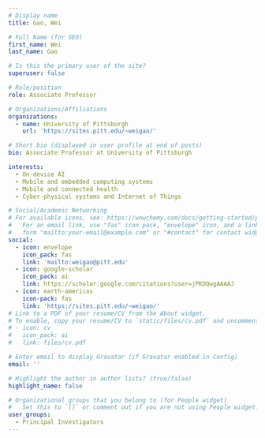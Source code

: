 ```yaml
---
# Display name
title: Gao, Wei

# Full Name (for SEO)
first_name: Wei
last_name: Gao

# Is this the primary user of the site?
superuser: false

# Role/position
role: Associate Professor

# Organizations/Affiliations
organizations:
  - name: University of Pittsburgh
    url: 'https://sites.pitt.edu/~weigao/'

# Short bio (displayed in user profile at end of posts)
bio: Associate Professor at University of Pittsburgh 

interests:
  - On-device AI
  - Mobile and embedded computing systems 
  - Mobile and connected health
  - Cyber-physical systems and Internet of Things

# Social/Academic Networking
# For available icons, see: https://wowchemy.com/docs/getting-started/page-builder/#icons
#   For an email link, use "fas" icon pack, "envelope" icon, and a link in the
#   form "mailto:your-email@example.com" or "#contact" for contact widget.
social:
  - icon: envelope
    icon_pack: fas
    link: 'mailto:weigao@pitt.edu'
  - icon: google-scholar
    icon_pack: ai
    link: https://scholar.google.com/citations?user=jPKDQwgAAAAJ
  - icon: earth-americas
    icon-pack: fas
    link: 'https://sites.pitt.edu/~weigao/'
# Link to a PDF of your resume/CV from the About widget.
# To enable, copy your resume/CV to `static/files/cv.pdf` and uncomment the lines below.
# - icon: cv
#   icon_pack: ai
#   link: files/cv.pdf

# Enter email to display Gravatar (if Gravatar enabled in Config)
email: ''

# Highlight the author in author lists? (true/false)
highlight_name: false

# Organizational groups that you belong to (for People widget)
#   Set this to `[]` or comment out if you are not using People widget.
user_groups:
  - Principal Investigators
---
```


<!--
Lorem ipsum dolor sit amet, consectetur adipiscing elit. Sed neque elit, tristique placerat feugiat ac, facilisis vitae arcu. Proin eget egestas augue. Praesent ut sem nec arcu pellentesque aliquet. Duis dapibus diam vel metus tempus vulputate.
-->
